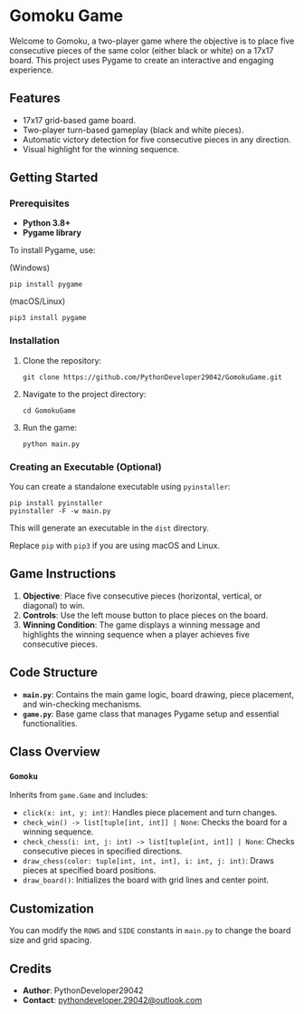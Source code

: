 # Gomoku Game

Welcome to Gomoku, a two-player game where the objective is to place five consecutive pieces of the same color (either black or white) on a 17x17 board. This project uses Pygame to create an interactive and engaging experience.

## Features
- 17x17 grid-based game board.
- Two-player turn-based gameplay (black and white pieces).
- Automatic victory detection for five consecutive pieces in any direction.
- Visual highlight for the winning sequence.

## Getting Started

### Prerequisites

- **Python 3.8+**
- **Pygame library**

To install Pygame, use:  

(Windows)
```
pip install pygame
```
(macOS/Linux)
```
pip3 install pygame
```

### Installation

1. Clone the repository:
   ```
   git clone https://github.com/PythonDeveloper29042/GomokuGame.git
   ```
2. Navigate to the project directory:
   ```
   cd GomokuGame
   ```
3. Run the game:
   ```
   python main.py
   ```

### Creating an Executable (Optional)
You can create a standalone executable using `pyinstaller`:

```
pip install pyinstaller
pyinstaller -F -w main.py
```

This will generate an executable in the `dist` directory.

Replace `pip` with `pip3` if you are using macOS and Linux.

## Game Instructions

1. **Objective**: Place five consecutive pieces (horizontal, vertical, or diagonal) to win.
2. **Controls**: Use the left mouse button to place pieces on the board.
3. **Winning Condition**: The game displays a winning message and highlights the winning sequence when a player achieves five consecutive pieces.

## Code Structure

- **`main.py`**: Contains the main game logic, board drawing, piece placement, and win-checking mechanisms.
- **`game.py`**: Base game class that manages Pygame setup and essential functionalities.

## Class Overview

### `Gomoku`
Inherits from `game.Game` and includes:
- `click(x: int, y: int)`: Handles piece placement and turn changes.
- `check_win() -> list[tuple[int, int]] | None`: Checks the board for a winning sequence.
- `check_chess(i: int, j: int) -> list[tuple[int, int]] | None`: Checks consecutive pieces in specified directions.
- `draw_chess(color: tuple[int, int, int], i: int, j: int)`: Draws pieces at specified board positions.
- `draw_board()`: Initializes the board with grid lines and center point.

## Customization

You can modify the `ROWS` and `SIDE` constants in `main.py` to change the board size and grid spacing.

## Credits

- **Author**: PythonDeveloper29042
- **Contact**: [pythondeveloper.29042@outlook.com](mailto:pythondeveloper.29042@outlook.com)

